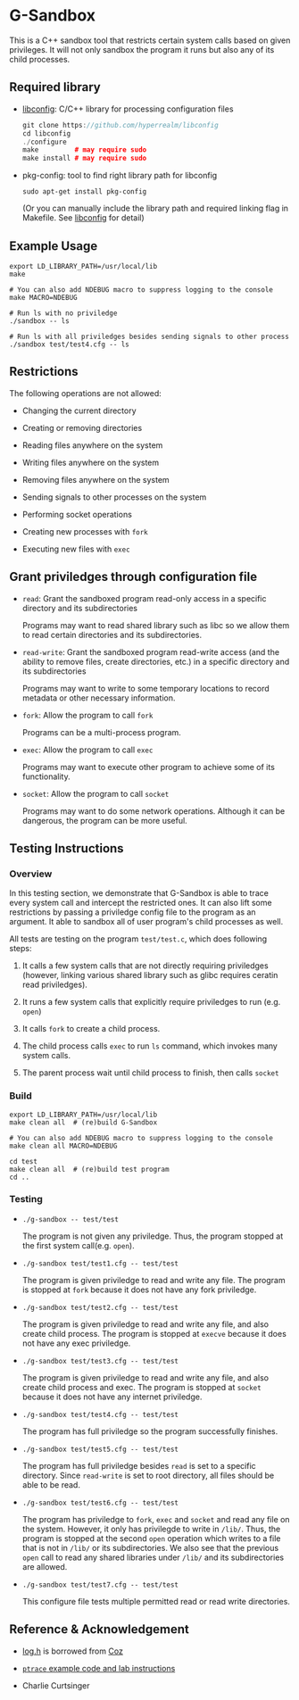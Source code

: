 # G-Sandbox

This is a C++ sandbox tool that restricts certain system calls based on 
given privileges. It will not only sandbox the program it runs but also any of 
its child processes.

## Required library

* [libconfig](https://github.com/hyperrealm/libconfig): C/C++ library for 
processing configuration files 

   ```cpp
   git clone https://github.com/hyperrealm/libconfig
   cd libconfig
   ./configure
   make         # may require sudo
   make install # may require sudo
   ```

* pkg-config: tool to find right library path for libconfig
   
   `sudo apt-get install pkg-config`
   
   (Or you can manually include the library path and required linking flag in Makefile. See [libconfig](https://github.com/hyperrealm/libconfig) for detail)

## Example Usage 

```
export LD_LIBRARY_PATH=/usr/local/lib
make

# You can also add NDEBUG macro to suppress logging to the console
make MACRO=NDEBUG

# Run ls with no priviledge
./sandbox -- ls

# Run ls with all priviledges besides sending signals to other process
./sandbox test/test4.cfg -- ls
```

## Restrictions 

The following operations are not allowed:

* Changing the current directory

* Creating or removing directories

* Reading files anywhere on the system

* Writing files anywhere on the system

* Removing files anywhere on the system

* Sending signals to other processes on the system

* Performing socket operations

* Creating new processes with `fork`

* Executing new files with `exec`

## Grant priviledges through configuration file

* `read`: Grant the sandboxed program read-only access in a specific directory
and its subdirectories

   Programs may want to read shared library such as libc so we allow them to 
read certain directories and its subdirectories.

* `read-write`: Grant the sandboxed program read-write access (and the ability
to remove files, create directories, etc.) in a specific directory and its
subdirectories

   Programs may want to write to some temporary locations to record metadata or
other necessary information.
  
* `fork`: Allow the program to call `fork`

   Programs can be a multi-process program.

* `exec`: Allow the program to call `exec`

   Programs may want to execute other program to achieve some of its
functionality. 

* `socket`: Allow the program to call `socket`

  Programs may want to do some network operations. Although it can be
dangerous, the program can be more useful.

## Testing Instructions

### Overview

In this testing section, we demonstrate that G-Sandbox is able to trace every
system call and intercept the restricted ones. It can also lift some
restrictions by passing a priviledge config file to the program as an argument.
It able to sandbox all of user program's child processes as well.

All tests are testing on the program `test/test.c`, which does following steps:

1. It calls a few system calls that are not directly requiring priviledges
(however, linking various shared library such as glibc requires ceratin read
priviledges). 

2. It runs a few system calls that explicitly require priviledges
to run (e.g. `open`) 

3. It calls `fork` to create a child process.

4. The child process calls `exec` to run `ls` command, which invokes many
   system calls.

5. The parent process wait until child process to finish, then calls `socket`

### Build

```
export LD_LIBRARY_PATH=/usr/local/lib
make clean all  # (re)build G-Sandbox

# You can also add NDEBUG macro to suppress logging to the console
make clean all MACRO=NDEBUG

cd test 
make clean all  # (re)build test program
cd ..   

```

### Testing

* `./g-sandbox -- test/test`

   The program is not given any priviledge. Thus, the program stopped at the
first system call(e.g. `open`).

* `./g-sandbox test/test1.cfg -- test/test`

   The program is given priviledge to read and write any file. The program is
stopped at `fork` because it does not have any fork priviledge.

* `./g-sandbox test/test2.cfg -- test/test`

   The program is given priviledge to read and write any file, and also create
child process. The program is stopped at `execve` because it does not have any 
exec priviledge.

* `./g-sandbox test/test3.cfg -- test/test`

   The program is given priviledge to read and write any file, and also create
child process and exec. The program is stopped at `socket` because it does not have any 
internet priviledge.

* `./g-sandbox test/test4.cfg -- test/test`

   The program has full priviledge so the program successfully finishes.

* `./g-sandbox test/test5.cfg -- test/test`

   The program has full priviledge besides `read` is set to a specific
directory. Since `read-write` is set to root directory, all files should be
able to be read.

* `./g-sandbox test/test6.cfg -- test/test`

  The program has priviledge to `fork`, `exec` and `socket` and read any file
on the system. However, it only has privilegde to write in `/lib/`. Thus, the
program is stopped at the second `open` operation which writes to a file that
is not in `/lib/` or its subdirectories. We also see that the previous `open`
call to read any shared libraries under `/lib/` and its subdirectories are
allowed.

* `./g-sandbox test/test7.cfg -- test/test`

  This configure file tests multiple permitted read or read write directories.

## Reference & Acknowledgement

* [log.h](src/log.h) is borrowed from [Coz](https://github.com/plasma-umass/coz)

* [`ptrace` example code and lab
instructions](https://www.cs.grinnell.edu/~curtsinger/teaching/2019S/CSC395/labs/sandboxing/)

* Charlie Curtsinger
